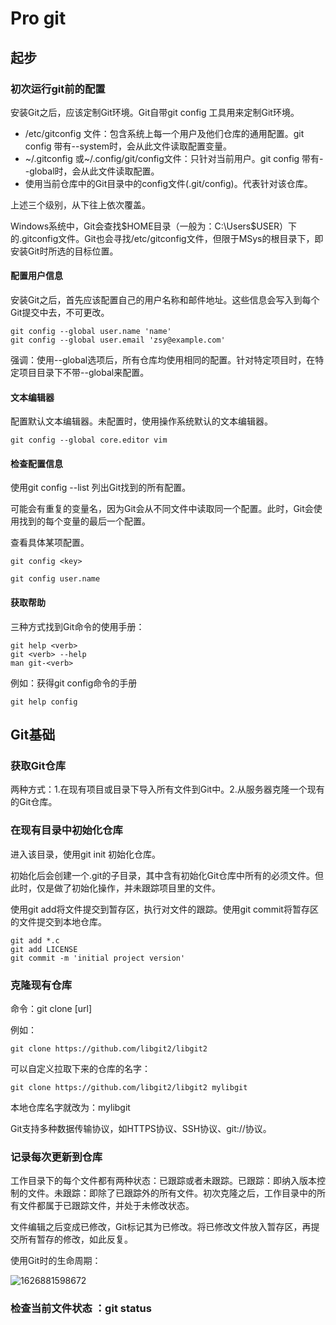 # Pro git

## 起步

### 初次运行git前的配置

安装Git之后，应该定制Git环境。Git自带git config 工具用来定制Git环境。

- /etc/gitconfig 文件：包含系统上每一个用户及他们仓库的通用配置。git config 带有--system时，会从此文件读取配置变量。
- ~/.gitconfig 或~/.config/git/config文件：只针对当前用户。git config 带有--global时，会从此文件读取配置。
- 使用当前仓库中的Git目录中的config文件(.git/config)。代表针对该仓库。

上述三个级别，从下往上依次覆盖。

Windows系统中，Git会查找$HOME目录（一般为：C:\Users\$USER）下的.gitconfig文件。Git也会寻找/etc/gitconfig文件，但限于MSys的根目录下，即安装Git时所选的目标位置。

#### 配置用户信息

安装Git之后，首先应该配置自己的用户名称和邮件地址。这些信息会写入到每个Git提交中去，不可更改。

```git
git config --global user.name 'name'
git config --global user.email 'zsy@example.com'
```

强调：使用--global选项后，所有仓库均使用相同的配置。针对特定项目时，在特定项目目录下不带--global来配置。

#### 文本编辑器

配置默认文本编辑器。未配置时，使用操作系统默认的文本编辑器。

```
git config --global core.editor vim
```

#### 检查配置信息

使用git config --list 列出Git找到的所有配置。

可能会有重复的变量名，因为Git会从不同文件中读取同一个配置。此时，Git会使用找到的每个变量的最后一个配置。

查看具体某项配置。

```
git config <key>

git config user.name
```

#### 获取帮助

三种方式找到Git命令的使用手册：

```
git help <verb>
git <verb> --help
man git-<verb>
```

例如：获得git config命令的手册

```
git help config
```

## Git基础

### 获取Git仓库

两种方式：1.在现有项目或目录下导入所有文件到Git中。2.从服务器克隆一个现有的Git仓库。

### 在现有目录中初始化仓库

进入该目录，使用git init 初始化仓库。

初始化后会创建一个.git的子目录，其中含有初始化Git仓库中所有的必须文件。但此时，仅是做了初始化操作，并未跟踪项目里的文件。

使用git add将文件提交到暂存区，执行对文件的跟踪。使用git commit将暂存区的文件提交到本地仓库。

```
git add *.c
git add LICENSE
git commit -m 'initial project version'
```

### 克隆现有仓库

命令：git clone [url]

例如：

```
git clone https://github.com/libgit2/libgit2
```

可以自定义拉取下来的仓库的名字：

```
git clone https://github.com/libgit2/libgit2 mylibgit
```

本地仓库名字就改为：mylibgit

Git支持多种数据传输协议，如HTTPS协议、SSH协议、git://协议。

### 记录每次更新到仓库

工作目录下的每个文件都有两种状态：已跟踪或者未跟踪。已跟踪：即纳入版本控制的文件。未跟踪：即除了已跟踪外的所有文件。初次克隆之后，工作目录中的所有文件都属于已跟踪文件，并处于未修改状态。

文件编辑之后变成已修改，Git标记其为已修改。将已修改文件放入暂存区，再提交所有暂存的修改，如此反复。

使用Git时的生命周期：

![1626881598672](E:\前端\GitNote\Gitnote\git\图片笔记\1626881598672.png)

### 检查当前文件状态 ：git status

